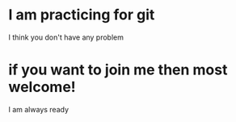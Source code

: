 # I am practicing for git

I think you don't have any problem

# if you want to join me then most welcome!

I am always ready